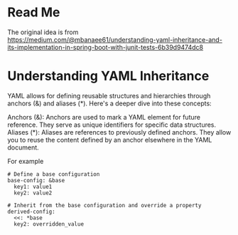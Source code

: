 # Read Me

The original idea is from  
https://medium.com/@mbanaee61/understanding-yaml-inheritance-and-its-implementation-in-spring-boot-with-junit-tests-6b39d9474dc8

# Understanding YAML Inheritance

YAML allows for defining reusable structures and hierarchies through anchors (&) and aliases (*). Here's a deeper dive
into these concepts:

Anchors (&): Anchors are used to mark a YAML element for future reference. They serve as unique identifiers for specific
data structures.
Aliases (*): Aliases are references to previously defined anchors. They allow you to reuse the content defined by an
anchor elsewhere in the YAML document.

For example

```
# Define a base configuration
base-config: &base
  key1: value1
  key2: value2

# Inherit from the base configuration and override a property
derived-config:
  <<: *base
  key2: overridden_value
```